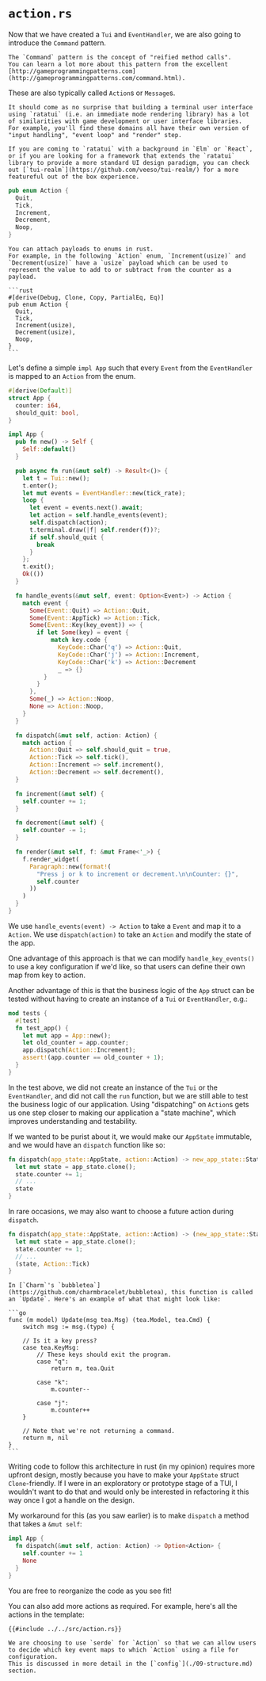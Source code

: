 # `action.rs`

Now that we have created a `Tui` and `EventHandler`, we are also going to introduce the `Command` pattern.

```admonish tip
The `Command` pattern is the concept of "reified method calls".
You can learn a lot more about this pattern from the excellent [http://gameprogrammingpatterns.com](http://gameprogrammingpatterns.com/command.html).
```

These are also typically called `Action`s or `Message`s.

```admonish note
It should come as no surprise that building a terminal user interface using `ratatui` (i.e. an immediate mode rendering library) has a lot of similarities with game development or user interface libraries.
For example, you'll find these domains all have their own version of "input handling", "event loop" and "render" step.

If you are coming to `ratatui` with a background in `Elm` or `React`, or if you are looking for a framework that extends the `ratatui` library to provide a more standard UI design paradigm, you can check out [`tui-realm`](https://github.com/veeso/tui-realm/) for a more featureful out of the box experience.
```

```rust
pub enum Action {
  Quit,
  Tick,
  Increment,
  Decrement,
  Noop,
}
```

````admonish tip
You can attach payloads to enums in rust.
For example, in the following `Action` enum, `Increment(usize)` and `Decrement(usize)` have a `usize` payload which can be used to represent the value to add to or subtract from the counter as a payload.

```rust
#[derive(Debug, Clone, Copy, PartialEq, Eq)]
pub enum Action {
  Quit,
  Tick,
  Increment(usize),
  Decrement(usize),
  Noop,
}
```

````

Let's define a simple `impl App` such that every `Event` from the `EventHandler` is mapped to an `Action` from the enum.

```rust
#[derive(Default)]
struct App {
  counter: i64,
  should_quit: bool,
}

impl App {
  pub fn new() -> Self {
    Self::default()
  }

  pub async fn run(&mut self) -> Result<()> {
    let t = Tui::new();
    t.enter();
    let mut events = EventHandler::new(tick_rate);
    loop {
      let event = events.next().await;
      let action = self.handle_events(event);
      self.dispatch(action);
      t.terminal.draw(|f| self.render(f))?;
      if self.should_quit {
        break
      }
    };
    t.exit();
    Ok(())
  }

  fn handle_events(&mut self, event: Option<Event>) -> Action {
    match event {
      Some(Event::Quit) => Action::Quit,
      Some(Event::AppTick) => Action::Tick,
      Some(Event::Key(key_event)) => {
        if let Some(key) = event {
            match key.code {
              KeyCode::Char('q') => Action::Quit,
              KeyCode::Char('j') => Action::Increment,
              KeyCode::Char('k') => Action::Decrement
              _ => {}
          }
        }
      },
      Some(_) => Action::Noop,
      None => Action::Noop,
    }
  }

  fn dispatch(&mut self, action: Action) {
    match action {
      Action::Quit => self.should_quit = true,
      Action::Tick => self.tick(),
      Action::Increment => self.increment(),
      Action::Decrement => self.decrement(),
  }

  fn increment(&mut self) {
    self.counter += 1;
  }

  fn decrement(&mut self) {
    self.counter -= 1;
  }

  fn render(&mut self, f: &mut Frame<'_>) {
    f.render_widget(
      Paragraph::new(format!(
        "Press j or k to increment or decrement.\n\nCounter: {}",
        self.counter
      ))
    )
  }
}
```

We use `handle_events(event) -> Action` to take a `Event` and map it to a `Action`.
We use `dispatch(action)` to take an `Action` and modify the state of the app.

One advantage of this approach is that we can modify `handle_key_events()` to use a key configuration if we'd like, so that users can define their own map from key to action.

Another advantage of this is that the business logic of the `App` struct can be tested without having to create an instance of a `Tui` or `EventHandler`, e.g.:

```rust
mod tests {
  #[test]
  fn test_app() {
    let mut app = App::new();
    let old_counter = app.counter;
    app.dispatch(Action::Increment);
    assert!(app.counter == old_counter + 1);
  }
}
```

In the test above, we did not create an instance of the `Tui` or the `EventHandler`, and did not call the `run` function, but we are still able to test the business logic of our application.
Using "dispatching" on `Action`s gets us one step closer to making our application a "state machine", which improves understanding and testability.

If we wanted to be purist about it, we would make our `AppState` immutable, and we would have an `dispatch` function like so:

```rust
fn dispatch(app_state::AppState, action::Action) -> new_app_state::State {
  let mut state = app_state.clone();
  state.counter += 1;
  // ...
  state
}
```

In rare occasions, we may also want to choose a future action during `dispatch`.

```rust
fn dispatch(app_state::AppState, action::Action) -> (new_app_state::State, Option<action::Action>) {
  let mut state = app_state.clone();
  state.counter += 1;
  // ...
  (state, Action::Tick)
}
```

````admonish note
In [`Charm`'s `bubbletea`](https://github.com/charmbracelet/bubbletea), this function is called an `Update`. Here's an example of what that might look like:

```go
func (m model) Update(msg tea.Msg) (tea.Model, tea.Cmd) {
    switch msg := msg.(type) {

    // Is it a key press?
    case tea.KeyMsg:
        // These keys should exit the program.
        case "q":
            return m, tea.Quit

        case "k":
            m.counter--

        case "j":
            m.counter++
    }

    // Note that we're not returning a command.
    return m, nil
}
```

````

Writing code to follow this architecture in rust (in my opinion) requires more upfront design, mostly because you have to make your `AppState` struct `Clone`-friendly.
If I were in an exploratory or prototype stage of a TUI, I wouldn't want to do that and would only be interested in refactoring it this way once I got a handle on the design.

My workaround for this (as you saw earlier) is to make `dispatch` a method that takes a `&mut self`:

```rust
impl App {
  fn dispatch(&mut self, action: Action) -> Option<Action> {
    self.counter += 1
    None
  }
}
```

You are free to reorganize the code as you see fit!

You can also add more actions as required.
For example, here's all the actions in the template:

```rust,no_run,noplayground
{{#include ../../src/action.rs}}
```

```admonish note
We are choosing to use `serde` for `Action` so that we can allow users to decide which key event maps to which `Action` using a file for configuration.
This is discussed in more detail in the [`config`](./09-structure.md) section.
```
